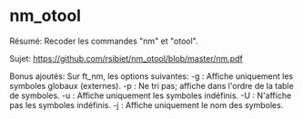 # nm_otool

Résumé: Recoder les commandes "nm" et "otool".

Sujet: https://github.com/rsibiet/nm_otool/blob/master/nm.pdf

Bonus ajoutés: Sur ft_nm, les options suivantes:
  -g : Affiche uniquement les symboles globaux (externes).
  -p : Ne tri pas; affiche dans l'ordre de la table de symboles.
  -u : Affiche uniquement les symboles indéfinis.
  -U : N'affiche pas les symboles indéfinis.
  -j : Affiche uniquement le nom des symboles.
  

